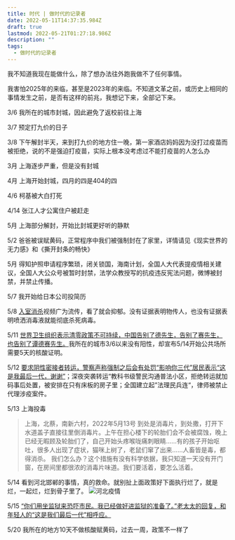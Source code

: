 ```yaml
---
title: 时代 | 做时代的记录者
date: 2022-05-11T14:37:35.984Z
draft: true
lastmod: 2022-05-21T01:27:18.986Z
description: ""
tags:
  - 做时代的记录者
---
```

我不知道我现在能做什么，除了想办法往外跑我做不了任何事情。

我害怕2025年的来临，甚至是2023年的来临。不知道文革之前，或历史上相同的事情发生之前，是否有这样的前兆，我想记下来，全部记下来。

3/6 我所在的城市封城，因此避免了返校前往上海

3/7 预定打九价的日子

3/8 下午解封半天，来到打九价的地方住一晚，第一家酒店妈妈因为没打过疫苗而被拒绝，说的不是强迫打疫苗，实际上根本没考虑过不能打疫苗的人怎么办

3月 上海逐步严重，但是没有封城

4月 上海开始封城，四月的四是404的四

4/6 柯基被大白打死

4/14 张江人才公寓住户被赶走

5月 上海部分解封，开始比封城更好听的静默

5/2 爸爸被误赋黄码，正常程序中我们被强制封在了家里，详情请见《现实世界的无力感》和《撕开封条的畅快》

5月 得知护照申请程序繁琐，闭关锁国，海南计划，全国人大代表提疫情相关建议，全国人大公众号被暂时封禁，法学众教授写的抗疫违反宪法问题，微博被封禁，并禁止传播。

5/7 我开始给日本公司投简历

5/8 [入室消杀](https://youtu.be/JXqXGO2zbng)视频广为流传，看了就会抑郁。没有证据表明物传人，也没有证据表明喷洒消毒液就能彻底杀死病毒。

5/11 [世界卫生组织表示清零政策不可持续，中国告别了德先生，告别了赛先生，也告别了谭德赛先生。](https://youtu.be/b6B6Qj7nMR4)我所在的城市3/6以来没有阳性，却宣布5/14开始公共场所需要5天的核酸证明。

5/12 [要求阴性密接者转运，警察声称强制之后会有处罚“影响你三代”居民表示“这是我最后一代，谢谢”](https://youtu.be/fLJHfMGtdJQ)；深夜突袭转运“教科书级警民沟通普法小区，拒绝转运就加码事后处置，被安排在只有床板的房子里；全国建立起”法理民兵连“，律师被禁止代理涉疫案件。

5/13 上海投毒
> 上海，北蔡，南新六村，2022年5月13号
到处是消毒片，到处撒，打开下水道盖子直接往里倒消毒片。上午在担心楼下的轮胎们会不会被腐蚀，晚上已经无暇顾及轮胎们了，自己开始头疼喉咙痛刺眼睛……有的孩子开始呕吐，很多人出现了症状，猫咪上树了，老鼠们窜了出来……人畜皆是毒，都得消杀。
我们怎么办？这个措施有没有科学依据，我只知道一天没有开门窗，在房间里都很浓的消毒片味道。我们要活着，要怎么活着。

5/14 看到河北邯郸的事情，真的救命。就别扯上面政策好下面执行烂了，就是烂，一起烂，烂到骨子里了。
![河北疫情](/img/aa78f6b2ly1h26u50nvasj20cycmix6p.jpg)

5/15 [“你们用坐监狱来恐吓市民。我已经做好进监狱的准备了。”老太太的回复，和年轻人的“这是我们最后一代”相呼应。](https://youtu.be/mpOjk5D3AoA)

5/20 我所在的地方10天不做核酸赋黄码，过去一周，政策不一样了